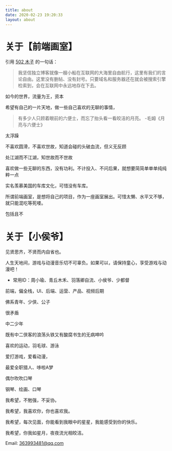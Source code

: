 ```yaml
---
title: about
date: 2020-02-23 19:20:33
layout: about
---
```


# 关于【前端画室】

引用 [502 木子](https://502.li/) 的一句话：

>我坚信独立博客就像一艘小船在互联网的大海里自由航行，这里有我们的言论自由。这里没有删帖、没有封号。只要域名和服务器还在就会被搜索引擎检索到，会在互联网中永远地存在下去。

如今的世界，流量为王，资本

希望有自己的一片天地，做一些自己喜欢的无聊的事情，


>有多少人只顾着眼前的六便士，而忘了抬头看一看皎洁的月亮。 -毛姆《月亮与六便士》

太浮躁

不喜欢圆滑，不喜欢世故，知道会碰的头破血流，但义无反顾

处江湖而不江湖，知世故而不世故

喜欢做一些无聊的东西，没有功利。不计投入、不问后果，就想要简简单单单纯纯粹一点

实名羡慕美国的车库文化，可惜没有车库。

所谓前端画室，是想将自己的项目，作为一座画室展出。可惜太懒、水平又不够，就只能混吃等死喽。

包括且不

# 关于【小侯爷】
见贤思齐，不贤而内自省也。

人生天地间，游戏与动漫音乐切不可辜负。如果可以，请保持童心，享受游戏与动漫吧！

- 常用ID：周小瑜、青丘木禾、羽落卿自流、小侯爷、少都督

前端，偏全栈，UI、后端、运营、产品、视频后期

佛系青年、少侠、公子

很矛盾

中二少年

既有中二侠客的浪荡头铁又有酸腐书生的无病呻吟

喜欢的运动，羽毛球、游泳

爱打游戏，爱看动漫，

最爱全职猎人、哆啦A梦

偶尔吹吹口琴

钢琴、绘画、口琴

我希望，不勉强，不妥协。

我希望，我喜欢你，你也喜欢我。

我希望，每次见面，你能看到我眼中的星星，我能感受到你的快乐。

我希望，你我如星月，夜夜流光相皎洁。

Email: 363993481@qq.com
